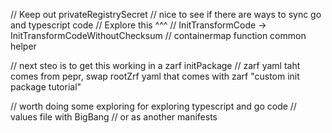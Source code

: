 // Keep out privateRegistrySecret
// nice to see if there are ways to sync go and typescript code
// Explore this ^^^ 
// InitTransformCode -> InitTransformCodeWithoutChecksum
// containermap function common helper 

// next steo is to get this working in a zarf initPackage
// zarf yaml taht comes from pepr, swap rootZrf yaml that comes with zarf "custom init package tutorial"

// worth doing some exploring for exploring typescript and go code
// values file with BigBang
// or as another manifests 